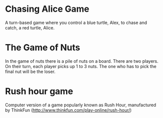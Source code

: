 # Chasing Alice Game
A turn-based game where you control a blue turtle, Alex, to chase and catch, a red turtle, Alice.

# The Game of Nuts
In the game of nuts there is a pile of nuts on a board. There are two players. On their turn, each player picks up 1 to 3 nuts. The one who has to pick the final nut will be the loser.

# Rush hour game
 Computer version of a game popularly known as Rush Hour, manufactured by ThinkFun (http://www.thinkfun.com/play-online/rush-hour/)
